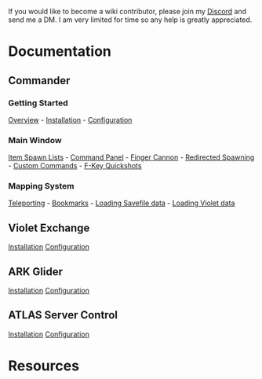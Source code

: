<!-- TITLE: Home -->
<!-- SUBTITLE: This Wiki contains instructions on how to best utilize the software developed by SparcMX, the site is currently a "work in progress" and as such, will be missing pages of information. -->
If you would like to become a wiki contributor, please join my [Discord](http://discord.gg/3EXA2MUv) and send me a DM.  I am very limited for time so any help is greatly appreciated.

# Documentation
## Commander
### Getting Started
[Overview](#) - [Installation](#) - [Configuration](#)
### Main Window
[Item Spawn Lists](#) - [Command Panel](#) - [Finger Cannon](#) - [Redirected Spawning](#) - [Custom Commands](#) - [F-Key Quickshots](#)
### Mapping System
[Teleporting](#) - [Bookmarks](#) - [Loading Savefile data](#) - [Loading Violet data](#)
## Violet Exchange
[Installation](#)
[Configuration](#)
## ARK Glider
[Installation](#)
[Configuration](#)
## ATLAS Server Control
[Installation](#)
[Configuration](#)

# Resources
